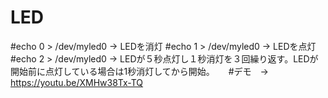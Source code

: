 # LED
#echo 0 > /dev/myled0  → LEDを消灯
#echo 1 > /dev/myled0  → LEDを点灯
#echo 2 > /dev/myled0  → LEDが５秒点灯し１秒消灯を３回繰り返す。LEDが開始前に点灯している場合は1秒消灯してから開始。
　
#デモ　→　https://youtu.be/XMHw38Tx-TQ

